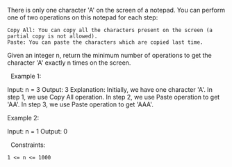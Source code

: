 There is only one character 'A' on the screen of a notepad. You can perform one of two operations on this notepad for each step:


	Copy All: You can copy all the characters present on the screen (a partial copy is not allowed).
	Paste: You can paste the characters which are copied last time.


Given an integer n, return the minimum number of operations to get the character 'A' exactly n times on the screen.

 
Example 1:

Input: n = 3
Output: 3
Explanation: Initially, we have one character 'A'.
In step 1, we use Copy All operation.
In step 2, we use Paste operation to get 'AA'.
In step 3, we use Paste operation to get 'AAA'.


Example 2:

Input: n = 1
Output: 0


 
Constraints:


	1 <= n <= 1000

